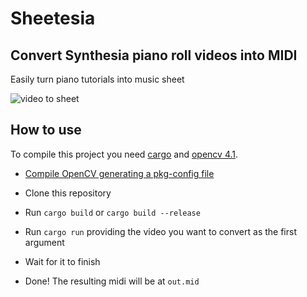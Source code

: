# Sheetesia

## Convert Synthesia piano roll videos into MIDI

Easily turn piano tutorials into music sheet

![video to sheet](https://filefucktory.ga/files/2867235eb55518a88ba91f952329f553/Proyectos/Sheetesia/yeepers.jpg)

## How to use

To compile this project you need [cargo](https://doc.rust-lang.org/cargo/index.html) and [opencv 4.1](https://opencv.org/).

- [Compile OpenCV generating a pkg-config file](https://github.com/opencv/opencv/issues/13154#issuecomment-456652297)

- Clone this repository

- Run ```cargo build``` or ```cargo build --release```

- Run ```cargo run``` providing the video you want to convert as the first argument

- Wait for it to finish

- Done! The resulting midi will be at ```out.mid```
